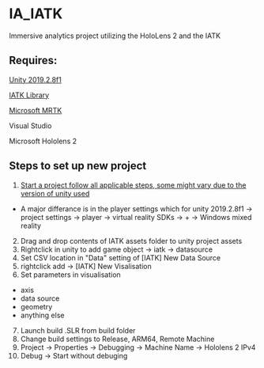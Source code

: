 # IA_IATK
Immersive analytics project utilizing the HoloLens 2 and the IATK

## Requires:
[Unity 2019.2.8f1](https://unity3d.com/get-unity/download/archive)

[IATK Library](https://github.com/benjaminchlee/IATK)

[Microsoft MRTK](https://microsoft.github.io/MixedRealityToolkit-Unity/Documentation/Installation.html)

Visual Studio

Microsoft Hololens 2

## Steps to set up new project

1. [Start a project follow all applicable steps, some might vary due to the version of unity used](https://docs.microsoft.com/en-us/windows/mixed-reality/develop/unity/tutorials/mr-learning-base-02)
* A major differance is in the player settings which for unity 2019.2.8f1 -> project settings -> player -> virtual reality SDKs -> + -> Windows mixed reality
2. Drag and drop contents of IATK assets folder to unity project assets
3. Rightclick in unity to add game object -> iatk -> datasource
4. Set CSV location in "Data" setting of [IATK] New Data Source
5. rightclick add -> [IATK] New Visalisation
6. Set parameters in visualisation
* axis
* data source
* geometry
* anything else
7. Launch build .SLR from build folder
8. Change build settings to Release, ARM64, Remote Machine
9. Project -> Properties -> Debugging -> Machine Name -> Hololens 2 IPv4 
10. Debug -> Start without debuging